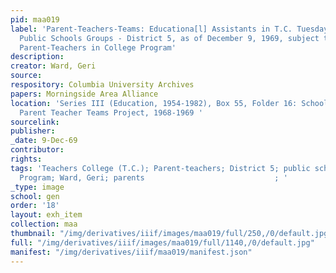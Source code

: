 ```yaml
---
pid: maa019
label: 'Parent-Teachers-Teams: Educationa[l] Assistants in T.C. Tuesday Programs:
  Public Schools Groups - District 5, as of December 9, 1969, subject to correction;
  Parent-Teachers in College Program'
description:
creator: Ward, Geri
source:
respository: Columbia University Archives
papers: Morningside Area Alliance
location: 'Series III (Education, 1954-1982), Box 55, Folder 16: School District 5:
  Parent Teacher Teams Project, 1968-1969 '
sourcelink:
publisher:
_date: 9-Dec-69
contributor:
rights:
tags: 'Teachers College (T.C.); Parent-teachers; District 5; public schools; Pre-College
  Program; Ward, Geri; parents                             ; '
_type: image
school: gen
order: '18'
layout: exh_item
collection: maa
thumbnail: "/img/derivatives/iiif/images/maa019/full/250,/0/default.jpg"
full: "/img/derivatives/iiif/images/maa019/full/1140,/0/default.jpg"
manifest: "/img/derivatives/iiif/maa019/manifest.json"
---
```

